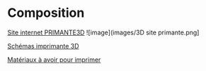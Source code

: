 # Composition

[Site internet PRIMANTE3D](http://www.primante3d.com)
![image](images/3D site primante.png]

[Schémas imprimante 3D](https://sites.google.com/site/espace3dfr/3dprinter)


[Matériaux à avoir pour imprimer](http://www.primante3d.com/materiaux/)
